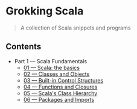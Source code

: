 # Grokking Scala
> A collection of Scala snippets and programs

## Contents

+ Part 1 &mdash; Scala Fundamentals
  + [01 &mdash; Scala: the basics](01-scala-basics/)
  + [02 &mdash; Classes and Objects](02-classes-and-objects/)
  + [03 &mdash; Built-in Control Structures](03-built-in-control-structures/)
  + [04 &mdash; Functions and Closures](04-functions-and-closures/)
  + [05 &mdash; Scala's Class Hierarchy](05-scala-class-hierarchy/)
  + [06 &mdash; Packages and Imports](06-packages-and-imports/)
